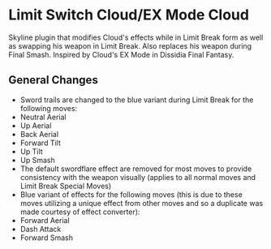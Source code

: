 # Limit Switch Cloud/EX Mode Cloud
Skyline plugin that modifies Cloud's effects while in Limit Break form as well as swapping his weapon in Limit Break. Also replaces his weapon during Final Smash. Inspired by Cloud's EX Mode in Dissidia Final Fantasy.

## General Changes
* Sword trails are changed to the blue variant during Limit Break for the following moves:
 * Neutral Aerial
 * Up Aerial
 * Back Aerial
 * Forward Tilt
 * Up Tilt
 * Up Smash
* The default swordflare effect are removed for most moves to provide consistency with the weapon visually (applies to all normal moves and Limit Break Special Moves)
* Blue variant of effects for the following moves (this is due to these moves utilizing a unique effect from other moves and so a duplicate was made courtesy of effect converter):
 * Forward Aerial
 * Dash Attack
 * Forward Smash
